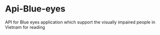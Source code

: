 # Api-Blue-eyes
API for Blue eyes application which support the visually impaired people in Vietnam for reading
